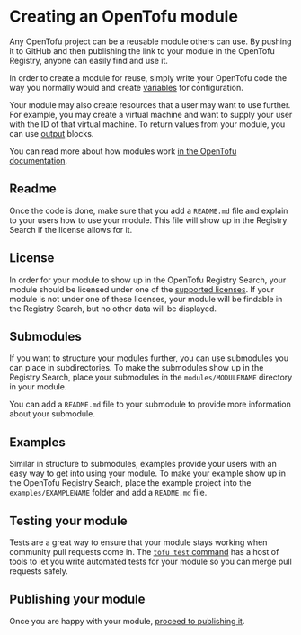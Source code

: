 # Creating an OpenTofu module

Any OpenTofu project can be a reusable module others can use. By pushing it to GitHub and then publishing the link to your module in the OpenTofu Registry, anyone can easily find and use it.

In order to create a module for reuse, simply write your OpenTofu code the way you normally would and create [variables](https://opentofu.org/docs/language/values/variables/) for configuration.

Your module may also create resources that a user may want to use further. For example, you may create a virtual machine and want to supply your user with the ID of that virtual machine. To return values from your module, you can use [output](https://opentofu.org/docs/language/values/outputs/) blocks.

You can read more about how modules work [in the OpenTofu documentation](https://opentofu.org/docs/language/modules/).

## Readme

Once the code is done, make sure that you add a `README.md` file and explain to your users how to use your module. This file will show up in the Registry Search if the license allows for it.

## License

In order for your module to show up in the OpenTofu Registry Search, your module should be licensed under one of the [supported licenses](https://github.com/opentofu/registry-ui/blob/main/licenses.json). If your module is not under one of these licenses, your module will be findable in the Registry Search, but no other data will be displayed.

## Submodules

If you want to structure your modules further, you can use submodules you can place in subdirectories. To make the submodules show up in the Registry Search, place your submodules in the `modules/MODULENAME` directory in your module.

You can add a `README.md` file to your submodule to provide more information about your submodule.

## Examples

Similar in structure to submodules, examples provide your users with an easy way to get into using your module. To make your example show up in the OpenTofu Registry Search, place the example project into the `examples/EXAMPLENAME` folder and add a `README.md` file.

## Testing your module

Tests are a great way to ensure that your module stays working when community pull requests come in. The [`tofu test` command](https://opentofu.org/docs/cli/commands/test/) has a host of tools to let you write automated tests for your module so you can merge pull requests safely.

## Publishing your module

Once you are happy with your module, [proceed to publishing it](/docs/modules/publishing).
